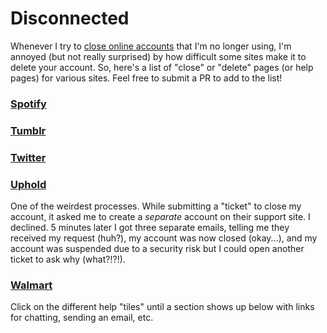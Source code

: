 # Disconnected

Whenever I try to [close online accounts](https://grantwinney.com/when-you-close-an-online-account-dont-forget-to-check-any-other-connected-accounts/) that I'm no longer using, I'm annoyed (but not really surprised) by how difficult some sites make it to delete your account. So, here's a list of "close" or "delete" pages (or help pages) for various sites. Feel free to submit a PR to add to the list!

### [Spotify](https://support.spotify.com/us/account_payment_help/account_help/close-account/)

### [Tumblr](https://www.tumblr.com/account/delete)

### [Twitter](https://twitter.com/settings/deactivate)

### [Uphold](https://support.uphold.com/hc/en-us/articles/115005420646-How-do-I-cancel-my-account-)
One of the weirdest processes. While submitting a "ticket" to close my account, it asked me to create a _separate_ account on their support site. I declined. 5 minutes later I got three separate emails, telling me they received my request (huh?), my account was now closed (okay...), and my account was suspended due to a security risk but I could open another ticket to ask why (what?!?!).

### [Walmart](https://help.walmart.com/app/ask)
Click on the different help "tiles" until a section shows up below with links for chatting, sending an email, etc.

